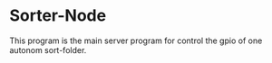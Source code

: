 # Sorter-Node

This program is the main server program for control the gpio of one autonom
sort-folder.
